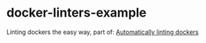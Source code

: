 # docker-linters-example
Linting dockers the easy way, part of: [Automatically linting dockers](https://dev.to/nitzano/linting-docker-containers-2lo6)
